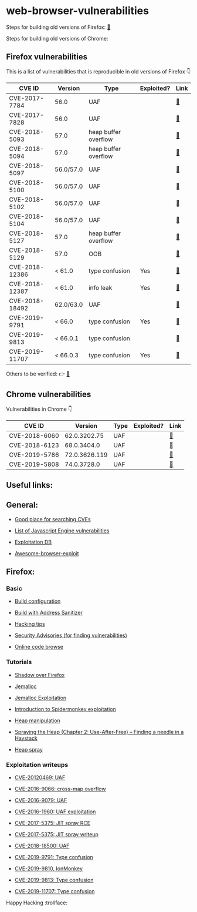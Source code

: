 # web-browser-vulnerabilities

Steps for building old versions of Firefox: [:link:](Firefox/)

Steps for building old versions of Chrome:


## Firefox vulnerabilities
This is a list of vulnerabilities that is reproducible in old versions of Firefox :point_down:

| CVE ID  | Version | Type | Exploited? | Link|
| ---| --- | ---| ---| --- |
| CVE-2017-7784  | 56.0  | UAF | |[:link:](Firefox/CVE-2017-7784)|
| CVE-2017-7828  | 56.0  | UAF | |[:link:](Firefox/CVE-2017-7828)|
| CVE-2018-5093  | 57.0  | heap buffer overflow | |[:link:](Firefox/CVE-2018-5093)|
| CVE-2018-5094  | 57.0  | heap buffer overflow | | [:link:](Firefox/CVE-2018-5094)|
| CVE-2018-5097  | 56.0/57.0  | UAF | | [:link:](Firefox/CVE-2018-5097)|
| CVE-2018-5100  | 56.0/57.0  | UAF | | [:link:](Firefox/CVE-2018-5100)|
| CVE-2018-5102 | 56.0/57.0  | UAF | | [:link:](Firefox/CVE-2018-5102)|
| CVE-2018-5104  | 56.0/57.0  | UAF | | [:link:](Firefox/CVE-2018-5104)|
| CVE-2018-5127  | 57.0  | heap buffer overflow | |[:link:](Firefox/CVE-2018-5127)|
| CVE-2018-5129  | 57.0  | OOB | |[:link:](Firefox/CVE-2018-5129)|
| CVE-2018-12386  | < 61.0  | type confusion | Yes |[:link:](Firefox/CVE-2018-12386)|
| CVE-2018-12387  | < 61.0 | info leak | Yes |[:link:](Firefox/CVE-2018-12387)|
| CVE-2018-18492  | 62.0/63.0 | UAF | |[:link:](Firefox/CVE-2018-18492)|
| CVE-2019-9791 | < 66.0 | type confusion | Yes |[:link:](Firefox/CVE-2019-9791)|
| CVE-2019-9813 | < 66.0.1 | type confusion | |[:link:](Firefox/CVE-2019-9813)|
| CVE-2019-11707 | < 66.0.3 | type confusion | Yes |[:link:](Firefox/CVE-2019-11707)|

Others to be verified: :point_right: [:link:](Firefox/others/)


## Chrome vulnerabilities
Vulnerabilities in Chrome :point_down:

| CVE ID  | Version | Type | Exploited? | Link|
| ---| --- | ---| ---| --- |
| CVE-2018-6060 | 62.0.3202.75 | UAF | | [:link:](Chrome/CVE-2018-6060)
| CVE-2018-6123 | 68.0.3404.0 | UAF | | [:link:](Chrome/CVE-2018-6123)
| CVE-2019-5786 | 72.0.3626.119 | UAF | | [:link:](Chrome/CVE-2019-5786)
| CVE-2019-5808 | 74.0.3728.0 | UAF | | [:link:](Chrome/CVE-2019-5808)


## Useful links:

## General:

- [Good place for searching CVEs](https://cve.mitre.org/cgi-bin/cvekey.cgi?keyword=firefox)

- [List of Javascript Engine vulnerabilities](https://github.com/tunz/js-vuln-db)

- [Exploitation DB](https://www.exploit-db.com/)

- [Awesome-browser-exploit](https://github.com/Escapingbug/awesome-browser-exploit)

## Firefox:

### Basic

- [Build configuration](https://developer.mozilla.org/en-US/docs/Mozilla/Developer_guide/Build_Instructions/Configuring_Build_Options)

- [Build with Address Sanitizer](https://firefox-source-docs.mozilla.org/tools/sanitizer/asan.html)

- [Hacking tips](https://developer.mozilla.org/en-US/docs/Mozilla/Projects/SpiderMonkey/Hacking_Tips)

- [Security Advisories (for finding vulnerabilities)](https://www.mozilla.org/en-US/security/known-vulnerabilities/firefox/)

- [Online code browse](https://searchfox.org/mozilla-beta/source)

### Tutorials

- [Shadow over Firefox](http://www.phrack.org/issues/69/14.html)

- [Jemalloc](https://medium.com/iskakaushik/eli5-jemalloc-e9bd412abd70)

- [Jemalloc Exploitation](http://www.phrack.org/issues/68/10.html#article)

- [Introduction to Spidermonkey exploitation](https://doar-e.github.io/blog/2018/11/19/introduction-to-spidermonkey-exploitation/)

- [Heap manipulation](https://www.usenix.org/legacy/event/woot08/tech/full_papers/daniel/daniel_html/index.html)

- [Spraying the Heap (Chapter 2: Use-After-Free) – Finding a needle in a Haystack](https://www.fuzzysecurity.com/tutorials/expDev/11.html)

- [Heap spray](https://www.corelan.be/index.php/2013/02/19/deps-precise-heap-spray-on-firefox-and-ie10/)

### Exploitation writeups

- [CVE-20120469: UAF](http://web.archive.org/web/20150121031623/http://www.vupen.com/blog/20120625.Advanced_Exploitation_of_Mozilla_Firefox_UaF_CVE-2012-0469.php)

- [CVE-2016-9066: cross-map overflow](https://saelo.github.io/posts/firefox-script-loader-overflow.html)

- [CVE-2016-9079: UAF](https://dangokyo.me/2018/07/29/analysis-on-cve-2016-9079/)

- [CVE-2016-1960: UAF exploitation](https://www.exploit-db.com/exploits/42484)

- [CVE-2017-5375: JIT spray RCE](https://www.exploit-db.com/exploits/44293)

- [CVE-2017-5375: JIT spray writeup](https://rh0dev.github.io/blog/2017/the-return-of-the-jit/)

- [CVE-2018-18500: UAF](https://news.sophos.com/en-us/2019/04/18/protected-cve-2018-18500-heap-write-after-free-in-firefox-analysis-and-exploitation/)

- [CVE-2019-9791: Type confusion](https://bugs.chromium.org/p/project-zero/issues/detail?id=1791)

- [CVE-2019-9810, IonMonkey](https://doar-e.github.io/blog/2019/06/17/a-journey-into-ionmonkey-root-causing-cve-2019-9810/)

- [CVE-2019-9813: Type confusion](https://www.exploit-db.com/exploits/46646)

- [CVE-2019-11707: Type confusion](https://blog.bi0s.in/2019/08/18/Pwn/Browser-Exploitation/cve-2019-11707-writeup/)



Happy Hacking :trollface: